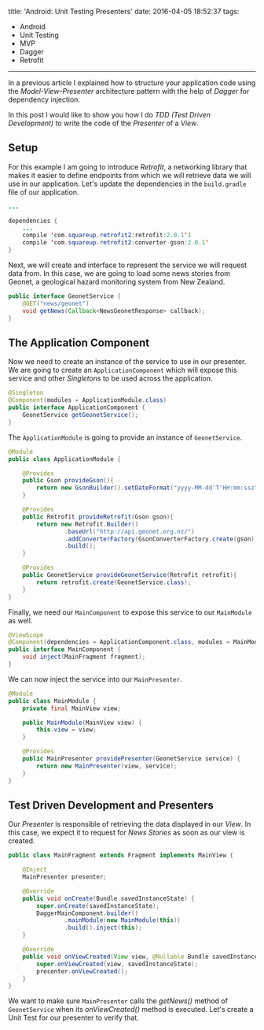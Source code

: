 title: 'Android: Unit Testing Presenters'
date: 2016-04-05 18:52:37
tags:
- Android
- Unit Testing
- MVP
- Dagger
- Retrofit
---
In a previous article I explained how to structure your application code using the _Model-View-Presenter_ architecture pattern with the help of _Dagger_ for dependency injection.

In this post I would like to show you how I do _TDD (Test Driven Development)_ to write the code of the _Presenter_ of a _View_.

Setup
-----

For this example I am going to introduce _Retrofit_, a networking library that makes it easier to define endpoints from which we will retrieve data we will use in our application. Let's update the dependencies in the `build.gradle` file of our application.

```Java
...

dependencies {
    ...
    compile 'com.squareup.retrofit2:retrofit:2.0.1'1
    compile 'com.squareup.retrofit2:converter-gson:2.0.1'
}
```

Next, we will create and interface to represent the service we will request data from. In this case, we are going to load some news stories from Geonet, a geological hazard monitoring system from New Zealand.

```Java
public interface GeonetService {
    @GET("news/geonet")
    void getNews(Callback<NewsGeonetResponse> callback);
}
```

The Application Component
-------------------------

Now we need to create an instance of the service to use in our presenter. We are going to create an `ApplicationComponent` which will expose this service and other _Singletons_ to be used across the application.

```Java
@Singleton
@Component(modules = ApplicationModule.class)
public interface ApplicationComponent {
    GeonetService getGeonetService();
}
```

The `ApplicationModule` is going to provide an instance of `GeonetService`.

```Java
@Module
public class ApplicationModule {

    @Provides
    public Gson provideGson(){
        return new GsonBuilder().setDateFormat("yyyy-MM-dd'T'HH:mm:ssz").create();
    }

    @Provides
    public Retrofit provideRetrofit(Gson gson){
        return new Retrofit.Builder()
                .baseUrl("http://api.geonet.org.nz/")
                .addConverterFactory(GsonConverterFactory.create(gson))
                .build();
    }

    @Provides
    public GeonetService provideGeonetService(Retrofit retrofit){
        return retrofit.create(GeonetService.class);
    }
}
```

Finally, we need our `MainComponent` to expose this service to our `MainModule` as well.

```Java
@ViewScope
@Component(dependencies = ApplicationComponent.class, modules = MainModule.class)
public interface MainComponent {
    void inject(MainFragment fragment);
}
```

We can now inject the service into our `MainPresenter`.

```Java
@Module
public class MainModule {
    private final MainView view;

    public MainModule(MainView view) {
        this.view = view;
    }

    @Provides
    public MainPresenter providePresenter(GeonetService service) {
        return new MainPresenter(view, service);
    }
}
```

Test Driven Development and Presenters
--------------------------------------

Our _Presenter_ is responsible of retrieving the data displayed in our _View_. In this case, we expect it to request for _News Stories_ as soon as our view is created.

```Java
public class MainFragment extends Fragment implements MainView {

    @Inject
    MainPresenter presenter;

    @Override
    public void onCreate(Bundle savedInstanceState) {
        super.onCreate(savedInstanceState);
        DaggerMainComponent.builder()
                .mainModule(new MainModule(this))
                .build().inject(this);
    }

    @Override
    public void onViewCreated(View view, @Nullable Bundle savedInstanceState) {
        super.onViewCreated(view, savedInstanceState);
        presenter.onViewCreated();
    }
}
```

We want to make sure `MainPresenter` calls the _getNews()_ method of `GeonetService` when its _onViewCreated()_ method is executed. Let's create a Unit Test for our presenter to verify that.

```Java
```
